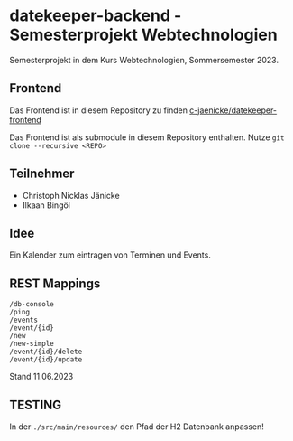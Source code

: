# datekeeper-backend - Semesterprojekt Webtechnologien

Semesterprojekt in dem Kurs Webtechnologien, Sommersemester 2023.

## Frontend

Das Frontend ist in diesem Repository zu finden [c-jaenicke/datekeeper-frontend](https://github.com/c-jaenicke/datekeeper-frontend)

Das Frontend ist als submodule in diesem Repository enthalten. Nutze `git clone --recursive <REPO>`

## Teilnehmer

- Christoph Nicklas Jänicke
- Ilkaan Bingöl

## Idee

Ein Kalender zum eintragen von Terminen und Events.

## REST Mappings

```text
/db-console
/ping
/events
/event/{id}
/new
/new-simple
/event/{id}/delete
/event/{id}/update
```

Stand 11.06.2023

## TESTING

In der `./src/main/resources/` den Pfad der H2 Datenbank anpassen!
